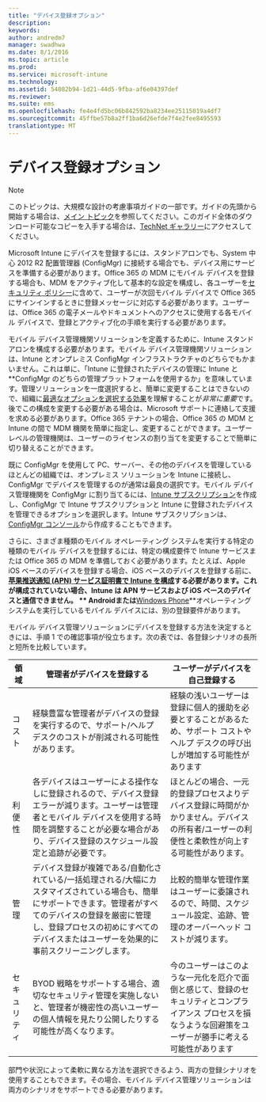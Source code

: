 ```yaml
---
title: "デバイス登録オプション"
description: 
keywords: 
author: andredm7
manager: swadhwa
ms.date: 8/1/2016
ms.topic: article
ms.prod: 
ms.service: microsoft-intune
ms.technology: 
ms.assetid: 54082b94-1d21-44d5-9fba-af6e04397def
ms.reviewer: 
ms.suite: ems
ms.openlocfilehash: fe4e4fd5bc06b842592ba8234ee25115019a4df7
ms.sourcegitcommit: 45ffbe57b8a2ff1ba6d26efde7f4e2fee8495593
translationtype: MT
---
```

# <a name=""></a>デバイス登録オプション

>[!NOTE]
>このトピックは、大規模な設計の考慮事項ガイドの一部です。ガイドの先頭から開始する場合は、[メイン トピック](mdm-design-considerations-guide.md)を参照してください。このガイド全体のダウンロード可能なコピーを入手する場合は、[TechNet ギャラリー](https://gallery.technet.microsoft.com/Mobile-Device-Management-7d401582)にアクセスしてください。

Microsoft Intune にデバイスを登録するには、スタンドアロンでも、System 中心 2012 R2 配置管理器 (ConfigMgr) に接続する場合でも、デバイス用にサービスを準備する必要があります。Office 365 の MDM にモバイル デバイスを登録する場合も、MDM をアクティブ化して基本的な設定を構成し、各ユーザーを[セキュリティ ポリシー](https://technet.microsoft.com/library/ms.o365.cc.newdevicepolicy.aspx)に含めて、ユーザーが次回モバイル デバイスで Office 365 にサインインするときに登録メッセージに対応する必要があります。ユーザーは、Office 365 の電子メールやドキュメントへのアクセスに使用する各モバイル デバイスで、登録とアクティブ化の手順を実行する必要があります。

モバイル デバイス管理機関ソリューションを定義するために、Intune スタンドアロンを構成する必要があります。モバイル デバイス管理機関ソリューションは、Intune とオンプレミス ConfigMgr インフラストラクチャのどちらでもかまいません。これは単に、「Intune に登録されたデバイスの管理に Intune と**ConfigMgr のどちらの管理プラットフォームを使用するか」を意味しています。管理ソリューションを一度選択すると、簡単に変更することはできないので、組織に[最適なオプションを選択する効果](/Intune/deploy-use/enroll-devices-in-microsoft-intune)を理解することが*非常に重要*です。後でこの構成を変更する必要がある場合は、Microsoft サポートに連絡して支援を求める必要があります。Office 365 テナントの場合、Office 365 の MDM と Intune の間で MDM 機関を簡単に指定し、変更することができます。ユーザー レベルの管理機関は、ユーザーのライセンスの割り当てを変更することで簡単に切り替えることができます。 

既に ConfigMgr を使用して PC、サーバー、その他のデバイスを管理しているほとんどの組織では、オンプレミス ソリューションを Intune に接続し、ConfigMgr でデバイスを管理するのが通常は最良の選択です。モバイル デバイス管理機関を ConfigMgr に割り当てるには、[Intune サブスクリプション](https://portal.office.com/Signup/Signup.aspx?OfferId=40BE278A-DFD1-470a-9EF7-9F2596EA7FF9&dl=INTUNE_A&ali=1#0)を作成し、ConfigMgr で Intune サブスクリプションと Intune に登録されたデバイスを管理できるオプションを選択します。Intune サブスクリプションは、[ConfigMgr コンソール](https://technet.microsoft.com/library/jj884158.aspx)から作成することもできます。

さらに、さまざま種類のモバイル オペレーティング システムを実行する特定の種類のモバイル デバイスを登録するには、特定の構成要件で Intune サービスまたは Office 365 の MDM を準備しておく必要があります。たとえば、Apple iOS ベースのデバイスを登録する場合、iOS ベースのデバイスを登録する前に、**[苹果推送通知 (APN) サービス証明書で Intune を構成](https://technet.microsoft.com/library/dn408185.aspx)**する必要があります。これが構成されていない場合、Intune は APN サービスおよび iOS ベースのデバイスと通信できません。            ** 
Android**または**[Windows Phone](https://technet.microsoft.com/library/dn764959.aspx)**オペレーティング システムを実行しているモバイル デバイスには、別の登録要件があります。

モバイル デバイス管理ソリューションにデバイスを登録する方法を決定するときには、手順 1 での確認事項が役立ちます。次の表では、各登録シナリオの長所と短所を比較しています。

| 領域  | 管理者がデバイスを登録する | ユーザーがデバイスを自己登録する |
| ------------- | ------------- | ------------ |
| コスト | 経験豊富な管理者がデバイスの登録を実行するので、サポート/ヘルプ デスクのコストが削減される可能性があります。 | 経験の浅いユーザーは登録に個人的援助を必要とすることがあるため、サポート コストやヘルプ デスクの呼び出しが増加する可能性があります |
| 利便性  | 各デバイスはユーザーによる操作なしに登録されるので、デバイス登録エラーが減ります。ユーザーは管理者とモバイル デバイスを使用する時間を調整することが必要な場合があり、デバイス登録のスケジュール設定と追跡が必要です。| ほとんどの場合、一元的登録プロセスよりデバイス登録に時間がかかりません。デバイスの所有者/ユーザーの利便性と柔軟性が向上する可能性があります。 |
| 管理 | デバイス登録が複雑である/自動化されている/一括処理される/大幅にカスタマイズされている場合も、簡単にサポートできます。管理者がすべてのデバイスの登録を厳密に管理し、登録プロセスの初めにすべてのデバイスまたはユーザーを効果的に事前スクリーニングします。 | 比較的簡単な管理作業はユーザーに委譲されるので、時間、スケジュール設定、追跡、管理のオーバーヘッド コストが減ります。 |
| セキュリティ | BYOD 戦略をサポートする場合、適切なセキュリティ管理を実施しないと、管理者が機密性の高いユーザーの個人情報を見たり公開したりする可能性が高くなります。 | 今のユーザーはこのような一元化を厄介で面倒と感じて、登録のセキュリティとコンプライアンス プロセスを損なうような回避策をユーザーが勝手に考える可能性があります |

部門や状況によって柔軟に異なる方法を選択できるよう、両方の登録シナリオを使用することもできます。その場合、モバイル デバイス管理ソリューションは両方のシナリオをサポートできる必要があります。

